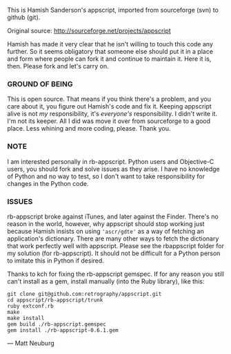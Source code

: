 This is Hamish Sanderson's appscript, imported from sourceforge (svn) to github (git).

Original source: <http://sourceforge.net/projects/appscript>

Hamish has made it very clear that he isn't willing to touch this code any further. So it seems obligatory that someone else should put it in a place and form where people can fork it and continue to maintain it. Here it is, then. Please fork and let's carry on. 

### GROUND OF BEING

This is open source. That means if you think there's a problem, and you care about it, you figure out Hamish's code and fix it. Keeping appscript alive is not *my* responsibility, it's *everyone's* responsibility. I didn't write it. I'm not its keeper. All I did was move it over from sourceforge to a good place. Less whining and more coding, please. Thank you.

### NOTE

I am interested personally in rb-appscript. Python users and Objective-C users, you should fork and solve issues as they arise. I have no knowledge of Python and no way to test, so I don't want to take responsibility for changes in the Python code.

### ISSUES

rb-appscript broke against iTunes, and later against the Finder. There's no reason in the world, however, why appscript should stop working just because Hamish insists on using `'ascr/gdte'` as a way of fetching an application's dictionary. There are many other ways to fetch the dictionary that work perfectly well with appscript. Please see the rbappscript folder for my solution (for rb-appscript). It should not be difficult for a Python person to imitate this in Python if desired.

Thanks to kch for fixing the rb-appscript gemspec. If for any reason you still can't install as a gem, install manually (into the Ruby library), like this:

    git clone git@github.com:retrography/appscript.git
    cd appscript/rb-appscript/trunk
    ruby extconf.rb
    make
    make install
    gem build ./rb-appscript.gemspec
    gem install ./rb-appscript-0.6.1.gem

— Matt Neuburg

